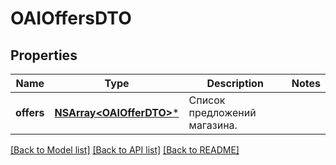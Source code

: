 # OAIOffersDTO

## Properties
Name | Type | Description | Notes
------------ | ------------- | ------------- | -------------
**offers** | [**NSArray&lt;OAIOfferDTO&gt;***](OAIOfferDTO.md) | Список предложений магазина. | 

[[Back to Model list]](../README.md#documentation-for-models) [[Back to API list]](../README.md#documentation-for-api-endpoints) [[Back to README]](../README.md)


